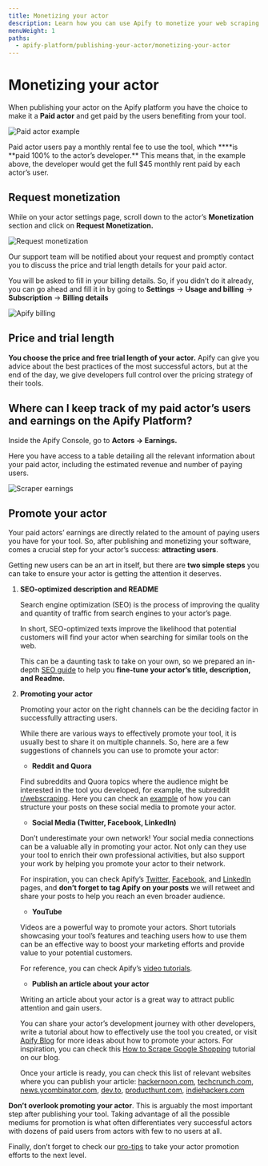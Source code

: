 ```yaml
---
title: Monetizing your actor
description: Learn how you can use Apify to monetize your web scraping and automation projects.
menuWeight: 1
paths:
  - apify-platform/publishing-your-actor/monetizing-your-actor
---
```


# [](#monetizing-your-actor) Monetizing your actor

When publishing your actor on the Apify platform you have the choice to make it a **Paid actor** and get paid by the users benefiting from your tool.

![Paid actor example](https://i.postimg.cc/k5VHybtm/scraper-example.png)

Paid actor users pay a monthly rental fee to use the tool, which \***\*is **paid 100% to the actor’s developer.\*\* This means that, in the example above, the developer would get the full $45 monthly rent paid by each actor’s user.

## [](#request-monetization) Request monetization

While on your actor settings page, scroll down to the actor’s **Monetization** section and click on **Request Monetization.**

![Request monetization](https://i.postimg.cc/CLF6QtfJ/actor-monetization.png)

Our support team will be notified about your request and promptly contact you to discuss the price and trial length details for your paid actor.

You will be asked to fill in your billing details. So, if you didn’t do it already, you can go ahead and fill it in by going to **Settings** → **Usage and billing** → **Subscription** → **Billing details**

![Apify billing](https://i.postimg.cc/NMqd7Pc6/Apify-Billing.jpg)

## [](#price-and-trial-length) **Price and trial length**

**You choose the price and free trial length of your actor.** Apify can give you advice about the best practices of the most successful actors, but at the end of the day, we give developers full control over the pricing strategy of their tools.

## **Where can I keep track of my paid actor’s users and earnings on the Apify Platform?**

Inside the Apify Console, go to **Actors → Earnings.**

Here you have access to a table detailing all the relevant information about your paid actor, including the estimated revenue and number of paying users.

![Scraper earnings](https://i.postimg.cc/RVVXRHjD/scraper-earnings-example.png)

## [](#promote-your-actor) Promote your actor

Your paid actors’ earnings are directly related to the amount of paying users you have for your tool. So, after publishing and monetizing your software, comes a crucial step for your actor’s success: **attracting users**.

Getting new users can be an art in itself, but there are **two simple steps** you can take to ensure your actor is getting the attention it deserves.

1.  **SEO-optimized description and README**

    Search engine optimization (SEO) is the process of improving the quality and quantity of traffic from search engines to your actor’s page.

    In short, SEO-optimized texts improve the likelihood that potential customers will find your actor when searching for similar tools on the web.

    This can be a daunting task to take on your own, so we prepared an in-depth [SEO guide](https://docs.apify.com/actors/publishing/seo-and-promotion) to help you **fine-tune your actor’s title, description, and Readme.**

2.  **Promoting your actor**

    Promoting your actor on the right channels can be the deciding factor in successfully attracting users.

    While there are various ways to effectively promote your tool, it is usually best to share it on multiple channels. So, here are a few suggestions of channels you can use to promote your actor:

    - **Reddit** **and Quora**

    Find subreddits and Quora topics where the audience might be interested in the tool you developed, for example, the subreddit [r/webscraping](https://www.reddit.com/r/webscraping/). Here you can check an [example](https://www.quora.com/How-do-you-use-TikTok-to-market-your-business/answer/Theo-Vasilis?ch=10&oid=352266072&share=42bb7fae&srid=uFNdtn&target_type=answer) of how you can structure your posts on these social media to promote your actor.

    - **Social Media (Twitter, Facebook, LinkedIn)**

    Don’t underestimate your own network! Your social media connections can be a valuable ally in promoting your actor. Not only can they use your tool to enrich their own professional activities, but also support your work by helping you promote your actor to their network.

    For inspiration, you can check Apify’s [Twitter](https://twitter.com/apify), [Facebook](https://www.facebook.com/apifytech/), and [LinkedIn](https://cz.linkedin.com/company/apifytech) pages, and **don’t forget to tag Apify on your posts** we will retweet and share your posts to help you reach an even broader audience.

    - **YouTube**

    Videos are a powerful way to promote your actors. Short tutorials showcasing your tool’s features and teaching users how to use them can be an effective way to boost your marketing efforts and provide value to your potential customers.

    For reference, you can check Apify’s [video tutorials](https://www.youtube.com/watch?v=uZ0LYBCjvd4&list=PLObrtcm1Kw6PmbXg8bmfJN-o2Hgx8sidf&index=1).

    - **Publish an article about your actor**

    Writing an article about your actor is a great way to attract public attention and gain users.

    You can share your actor’s development journey with other developers, write a tutorial about how to effectively use the tool you created, or visit [Apify Blog](https://blog.apify.com/) for more ideas about how to promote your actors. For inspiration, you can check this [How to Scrape Google Shopping](https://blog.apify.com/how-to-scrape-google-shopping/) tutorial on our blog.

    Once your article is ready, you can check this list of relevant websites where you can publish your article: [hackernoon.com](https://hackernoon.com/), [techcrunch.com](https://techcrunch.com/), [news.ycombinator.com](https://news.ycombinator.com/), [dev.to](https://dev.to/), [producthunt.com,](https://www.producthunt.com/) [indiehackers.com](https://www.indiehackers.com/)

**Don’t overlook promoting your actor**. This is arguably the most important step after publishing your tool. Taking advantage of all the possible mediums for promotion is what often differentiates very successful actors with dozens of paid users from actors with few to no users at all.

Finally, don’t forget to check our [pro-tips](https://docs.apify.com/actors/publishing/seo-and-promotion#promotion) to take your actor promotion efforts to the next level.
